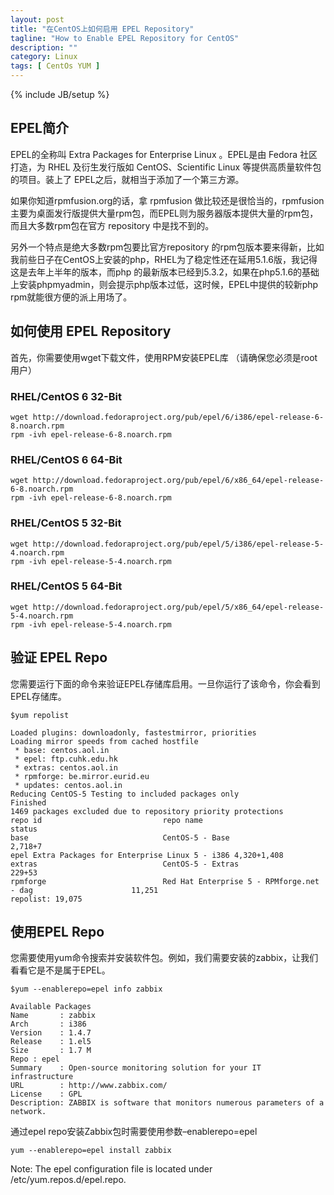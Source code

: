 ```yaml
---
layout: post
title: "在CentOS上如何启用 EPEL Repository"
tagline: "How to Enable EPEL Repository for CentOS"
description: ""
category: Linux 
tags: [ CentOs YUM ]
---
```

{% include JB/setup %}

## EPEL简介

EPEL的全称叫 Extra Packages for Enterprise Linux 。EPEL是由 Fedora 社区打造，为 RHEL 及衍生发行版如 CentOS、Scientific Linux 等提供高质量软件包的项目。装上了 EPEL之后，就相当于添加了一个第三方源。

如果你知道rpmfusion.org的话，拿 rpmfusion 做比较还是很恰当的，rpmfusion 主要为桌面发行版提供大量rpm包，而EPEL则为服务器版本提供大量的rpm包，而且大多数rpm包在官方 repository 中是找不到的。

另外一个特点是绝大多数rpm包要比官方repository 的rpm包版本要来得新，比如我前些日子在CentOS上安装的php，RHEL为了稳定性还在延用5.1.6版，我记得这是去年上半年的版本，而php 的最新版本已经到5.3.2，如果在php5.1.6的基础上安装phpmyadmin，则会提示php版本过低，这时候，EPEL中提供的较新php rpm就能很方便的派上用场了。



## 如何使用 EPEL Repository

首先，你需要使用wget下载文件，使用RPM安装EPEL库 （请确保您必须是root用户）

### RHEL/CentOS 6 32-Bit

	wget http://download.fedoraproject.org/pub/epel/6/i386/epel-release-6-8.noarch.rpm
	rpm -ivh epel-release-6-8.noarch.rpm

### RHEL/CentOS 6 64-Bit

	wget http://download.fedoraproject.org/pub/epel/6/x86_64/epel-release-6-8.noarch.rpm
	rpm -ivh epel-release-6-8.noarch.rpm

###  RHEL/CentOS 5 32-Bit

	wget http://download.fedoraproject.org/pub/epel/5/i386/epel-release-5-4.noarch.rpm
	rpm -ivh epel-release-5-4.noarch.rpm

###  RHEL/CentOS 5 64-Bit
	
	wget http://download.fedoraproject.org/pub/epel/5/x86_64/epel-release-5-4.noarch.rpm
	rpm -ivh epel-release-5-4.noarch.rpm

## 验证 EPEL Repo

您需要运行下面的命令来验证EPEL存储库启用。一旦你运行了该命令，你会看到EPEL存储库。
	
	$yum repolist

	Loaded plugins: downloadonly, fastestmirror, priorities
	Loading mirror speeds from cached hostfile
	 * base: centos.aol.in
	 * epel: ftp.cuhk.edu.hk
	 * extras: centos.aol.in
	 * rpmforge: be.mirror.eurid.eu
	 * updates: centos.aol.in
	Reducing CentOS-5 Testing to included packages only
	Finished
	1469 packages excluded due to repository priority protections
	repo id                           repo name                                                      status
	base                              CentOS-5 - Base                                               2,718+7
	epel Extra Packages for Enterprise Linux 5 - i386 4,320+1,408
	extras                            CentOS-5 - Extras                                              229+53
	rpmforge                          Red Hat Enterprise 5 - RPMforge.net - dag                      11,251
	repolist: 19,075


## 使用EPEL Repo

您需要使用yum命令搜索并安装软件包。例如，我们需要安装的zabbix，让我们看看它是不是属于EPEL。

	$yum --enablerepo=epel info zabbix

	Available Packages
	Name       : zabbix
	Arch       : i386
	Version    : 1.4.7
	Release    : 1.el5
	Size       : 1.7 M
	Repo : epel
	Summary    : Open-source monitoring solution for your IT infrastructure
	URL        : http://www.zabbix.com/
	License    : GPL
	Description: ZABBIX is software that monitors numerous parameters of a network.

通过epel repo安装Zabbix包时需要使用参数–enablerepo=epel 

	yum --enablerepo=epel install zabbix


Note: The epel configuration file is located under /etc/yum.repos.d/epel.repo.

